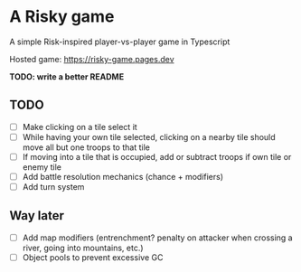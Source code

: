 # A Risky game

A simple Risk-inspired player-vs-player game in Typescript

Hosted game: https://risky-game.pages.dev

__TODO: write a better README__

## TODO
- [ ] Make clicking on a tile select it
- [ ] While having your own tile selected, clicking on a nearby tile should move all but one troops to that tile
- [ ] If moving into a tile that is occupied, add or subtract troops if own tile or enemy tile
- [ ] Add battle resolution mechanics (chance + modifiers)
- [ ] Add turn system

## Way later
- [ ] Add map modifiers (entrenchment? penalty on attacker when crossing a river, going into mountains, etc.) 
- [ ] Object pools to prevent excessive GC

